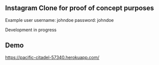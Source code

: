 ## Instagram Clone for proof of concept purposes

Example user
username: johndoe
password: johndoe

Development in progress

## Demo

https://pacific-citadel-57340.herokuapp.com/
